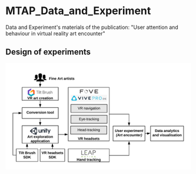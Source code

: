 # MTAP_Data_and_Experiment
Data and Experiment's materials of the publication: "User attention and behaviour in virtual reality art encounter"

## Design of experiments

<div align="center">
  <img src="https://github.com/Murtada100/MTAP_Data_and_Experiment/blob/main/MTAP%20AR%20-%20Page%201.png"><br><br>
</div>
